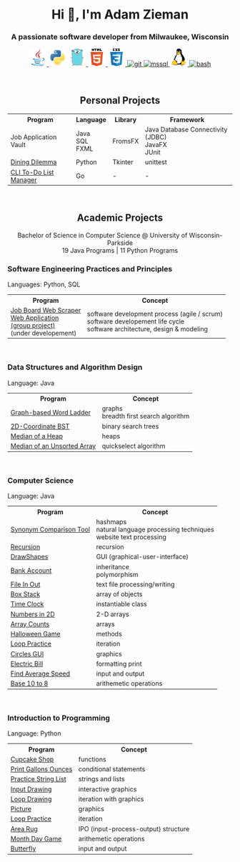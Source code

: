 <h1 align="center">Hi 👋, I'm Adam Zieman</h1>
<h3 align="center">A passionate software developer from Milwaukee, Wisconsin</h3>

<p align="center">
  <a href="https://www.java.com" target="_blank" rel="noreferrer"> <img src="https://raw.githubusercontent.com/devicons/devicon/master/icons/java/java-original.svg" alt="java" width="40" height="40"/> </a>
  <a href="https://www.python.org" target="_blank" rel="noreferrer"> <img src="https://raw.githubusercontent.com/devicons/devicon/master/icons/python/python-original.svg" alt="python" width="40" height="40"/></a>
  <a href="https://golang.org" target="_blank" rel="noreferrer"> <img src="https://raw.githubusercontent.com/devicons/devicon/master/icons/go/go-original.svg" alt="go" width="40" height="40"/> </a>
  <a href="https://www.w3.org/html/" target="_blank" rel="noreferrer"> <img src="https://raw.githubusercontent.com/devicons/devicon/master/icons/html5/html5-original-wordmark.svg" alt="html5" width="40" height="40"/> </a>
  <a href="https://www.w3schools.com/css/" target="_blank" rel="noreferrer"> <img src="https://raw.githubusercontent.com/devicons/devicon/master/icons/css3/css3-original-wordmark.svg" alt="css3" width="40" height="40"/> </a>
  <a href="https://git-scm.com/" target="_blank" rel="noreferrer"> <img src="https://www.vectorlogo.zone/logos/git-scm/git-scm-icon.svg" alt="git" width="40" height="40"/> </a>
  <a href="https://www.microsoft.com/en-us/sql-server" target="_blank" rel="noreferrer"> <img src="https://www.svgrepo.com/show/303229/microsoft-sql-server-logo.svg" alt="mssql" width="40" height="40"/> </a>
  <a href="https://www.linux.org/" target="_blank" rel="noreferrer"> <img src="https://raw.githubusercontent.com/devicons/devicon/master/icons/linux/linux-original.svg" alt="linux" width="40" height="40"/> </a>
  <a href="https://www.gnu.org/software/bash/" target="_blank" rel="noreferrer"> <img src="https://www.vectorlogo.zone/logos/gnu_bash/gnu_bash-icon.svg" alt="bash" width="40" height="40"/> </a>
</p>

<br>

<h2 align="center">Personal Projects</h2>

<table>
  <tr>
    <th>Program</th>
    <th>Language</th>
    <th>Library</th>
    <th>Framework</th>
  </tr>
  <tr>
  <tr>
    <td>Job Application Vault</td>
    <td>Java<br>SQL<br>FXML</td>
    <td>FromsFX</td>
    <td>Java Database Connectivity (JDBC)<br>JavaFX<br>JUnit</td>
  </tr>
  <tr>
    <td><a href="https://github.com/AdamZieman/dining_dilemma">Dining Dilemma</a></td>
    <td>Python</td>
    <td>Tkinter</td>
    <td>unittest</td>
  </tr>
  <tr>
    <td><a href="https://github.com/AdamZieman/todo-list-manager">CLI To-Do List Manager</a></td>
    <td>Go</td>
    <td>-</td>
    <td>-</td>
  </tr>
</table>

<br>

<h2 align="center">Academic Projects</h2>

<p align="center"> Bachelor of Science in Computer Science @ University of Wisconsin-Parkside <br>
  19 Java Programs | 11 Python Programs</p>

<h3>Software Engineering Practices and Principles</h3>
<p>Languages: Python, SQL</p>
<table>
  <tr>
    <th>Program</th>
    <th>Concept</th>
  </tr>
  <tr>
    <td><a href="https://github.com/uwp-se/JobScraper">Job Board Web Scraper <br> Web Application <br> (group project)</a><br>(under developement)</td>
    <td>software development process (agile / scrum) <br> software developement life cycle <br> software architecture, design & modeling</td>
  </tr>
</table>

<br>

<h3>Data Structures and Algorithm Design</h3>
<p>Language: Java</p>
<table>
  <tr>
    <th>Program</th>
    <th>Concept</th>
  </tr>
  <tr>
    <td><a href="https://github.com/AdamZieman/word-ladder">Graph-based Word Ladder</a></td>
    <td>graphs <br> breadth first search algorithm</td>
  </tr>
  <tr>
    <td><a href="https://github.com/AdamZieman/2d-coordinate-bst">2D-Coordinate BST</a></td>
    <td>binary search trees</td>
  </tr>
  <tr>
    <td><a href="https://github.com/AdamZieman/heap-median">Median of a Heap</td>
    <td>heaps</td>
  </tr>
  <tr>
    <td><a href="https://github.com/AdamZieman/median-unsorted-array">Median of an Unsorted Array</td>
    <td>quickselect algorithm</td>
  </tr>
</table>

<br>

<h3>Computer Science</h3>
<p>Language: Java</p>
<table>
  <tr>
    <th>Program</th>
    <th>Concept</th>
  </tr>
  <tr>
    <td><a href="https://github.com/AdamZieman/synonym-comparison-tool">Synonym Comparison Tool</a></td>
    <td>hashmaps <br> natural language processing techniques <br> website text processing</td>
  </tr>
  <tr>
    <td><a href="https://github.com/AdamZieman/recursion">Recursion</a></td>
    <td>recursion</td>
  </tr>
  <tr>
    <td><a href="https://github.com/AdamZieman/draw-shapes">DrawShapes</a></td>
    <td>GUI (graphical-user-interface)</td>
  </tr>
  <tr>
    <td><a href="https://github.com/AdamZieman/bank-account">Bank Account</a></td>
    <td>inheritance <br> polymorphism</td>
  </tr>
  <tr>
    <td><a href="https://github.com/AdamZieman/file-in-out">File In Out</a></td>
    <td>text file processing/writing</td>
  </tr>
  <tr>
    <td><a href="https://github.com/AdamZieman/box-stack">Box Stack</a></td>
    <td>array of objects</td>
  </tr>
  <tr>
    <td><a href="https://github.com/AdamZieman/time-clock">Time Clock</a></td>
    <td>instantiable class</td>
  </tr>
  <tr>
    <td><a href="https://github.com/AdamZieman/numbers-in-2d">Numbers in 2D</a></td>
    <td>2-D arrays</td>
  </tr>
  <tr>
    <td><a href="https://github.com/AdamZieman/array-counts">Array Counts</a></td>
    <td>arrays</td>
  </tr>
  <tr>
    <td><a href="https://github.com/AdamZieman/halloween-game">Halloween Game</a></td>
    <td>methods</td>
  </tr>
  <tr>
    <td><a href="https://github.com/AdamZieman/java-loop-practice">Loop Practice</a></td>
    <td>iteration</td>
  </tr>
  <tr>
    <td><a href="https://github.com/AdamZieman/circles-gui">Circles GUI</a></td>
    <td>graphics</td>
  </tr>
  <tr>
    <td><a href="https://github.com/AdamZieman/electric-bill">Electric Bill</a></td>
    <td>formatting print</td>
  </tr>
  <tr>
    <td><a href="https://github.com/AdamZieman/find-average-speed">Find Average Speed</a></td>
    <td>input and output</td>
  </tr>
  <tr>
    <td><a href="https://github.com/AdamZieman/base-10-to-8">Base 10 to 8</a></td>
    <td>arithemetic operations</td>
  </tr>
</table>

<br>

<h3>Introduction to Programming</h3>
<p>Language: Python</p>
<table>
  <tr>
    <th>Program</th>
    <th>Concept</th>
  </tr>
  <tr>
    <td><a href="https://github.com/AdamZieman/cupcake-shop">Cupcake Shop</a></td>
    <td>functions</td>
  </tr>
  <tr>
    <td><a href="https://github.com/AdamZieman/print-gallons-ounces">Print Gallons Ounces</a></td>
    <td>conditional statements</td>
  </tr>
  <tr>
    <td><a href="https://github.com/AdamZieman/practice-string-list">Practice String List</a></td>
    <td>strings and lists</td>
  <tr>
    <td><a href="https://github.com/AdamZieman/input-drawing">Input Drawing</a></td>
    <td>interactive graphics</td>
  </tr>
  <tr>
    <td><a href="https://github.com/AdamZieman/loop-drawing">Loop Drawing</a></td>
    <td>iteration with graphics</td>
  </tr>
  <tr>
    <td><a href="https://github.com/AdamZieman/picture">Picture</a></td>
    <td>graphics</td>
  </tr>
  <tr>
    <td><a href="https://github.com/AdamZieman/loop-practice">Loop Practice</a></td>
    <td>iteration</td>
  </tr>
  <tr>
    <td><a href="https://github.com/AdamZieman/area-rug">Area Rug</a></td>
    <td>IPO (input-process-output) structure</td>
  </tr>
  <tr>
    <td><a href="https://github.com/AdamZieman/month-day-game">Month Day Game</a></td>
    <td>arithemetic operations</td>
  </tr>
  <tr>
    <td><a href="https://github.com/AdamZieman/butterfly">Butterfly</a></td>
    <td>input and output</td>
  </tr>
</table>
